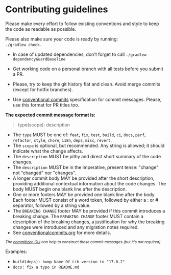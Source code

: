 # Contributing guidelines

Please make every effort to follow existing conventions and style to keep the code
as readable as possible.

Please also make sure your code is ready by running:<br>
`./gradlew check`.

- In case of updated dependencies, don't forget to call `./gradlew dependencyGuardBaseline`

- Get working code on a personal branch with all tests before you submit a PR.

- Please, try to keep the git history flat and clean. Avoid merge commits (except for hotfix branches).

- Use [conventional commits](https://conventionalcommits.org/) specification for commit messages.
Please, use this format for PR titles too.

**The expected commit message format is:**

> type(scope): description
* The `type` MUST be one of: `feat`, `fix`, `test`, `build`, `ci`, `docs`, `perf`, `refactor`, `style`, `chore`, `i18n`, `deps`, `misc`, `revert`.
* The `scope` is optional, but recommended. Any string is allowed; it should indicate what the change affects.
* The `description` MUST be pithy and direct short summary of the code changes.
* The `description` MUST be in the imperative, present tense: "change" not "changed" nor "changes".
* A longer commit body MAY be provided after the short description, providing additional contextual information about the code changes. The body MUST begin one blank line after the description.
* One or more footers MAY be provided one blank line after the body. Each footer MUST consist of a word token, followed by either a :<space> or <space># separator, followed by a string value.
* The `BREAKING CHANGE` footer MAY be provided if this commit introduces a breaking change. The `BREAKING CHANGE` footer MUST contain a description of the breaking changes, a justification for why the breaking changes were introduced and any migration notes required.
* See [conventionalcommits.org](https://conventionalcommits.org/) for more details.

<small>_The [commitizen CLI](https://github.com/commitizen/cz-cli) can help to construct these commit messages (but it's not required)._</small>

Examples:
* `build(deps): bump Name Of Lib version to "17.0.2"`
* `docs: fix a typo in README.md`

